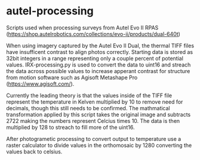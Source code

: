 # autel-processing
Scripts used when processing surveys from Autel Evo II RPAS (https://shop.autelrobotics.com/collections/evo-ii/products/dual-640t)

When using imagery captured by the Autel Evo II Dual, the thermal TIFF files have insufficent contrast to align photos correctly. Starting data is stored as 32bit integers in a range representing only a couple percent of potential values.
IRX-processing.py is used to convert the data to uint16 and streach the data across possible values to increase apperant contrast for structure from motion software such as Agisoft Metashape Pro (https://www.agisoft.com/).

Currently the leading theory is that the values inside of the TIFF file represent the temperature in Kelven multiplied by 10 to remove need for decimals, though this still needs to be confirmed. The mathmatical transformation applied by this script takes the original image and subtracts 2722 making the numbers represent Celcius times 10. The data is then multiplied by 128 to streach to fill more of the uint16.

After photogrametic processing to convert output to temperature use a raster calculator to divide values in the orthomosaic by 1280 converting the values back to celsius.
